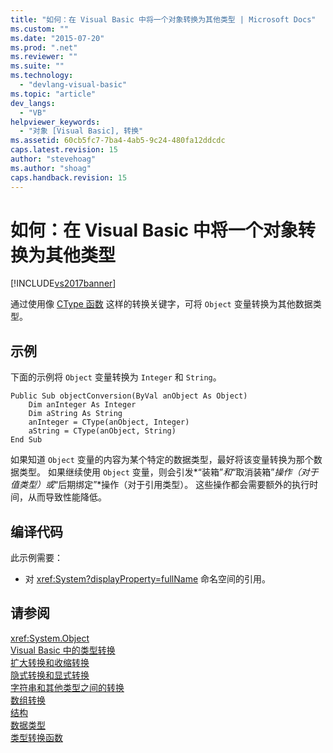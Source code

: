 ```yaml
---
title: "如何：在 Visual Basic 中将一个对象转换为其他类型 | Microsoft Docs"
ms.custom: ""
ms.date: "2015-07-20"
ms.prod: ".net"
ms.reviewer: ""
ms.suite: ""
ms.technology: 
  - "devlang-visual-basic"
ms.topic: "article"
dev_langs: 
  - "VB"
helpviewer_keywords: 
  - "对象 [Visual Basic], 转换"
ms.assetid: 60cb5fc7-7ba4-4ab5-9c24-480fa12ddcdc
caps.latest.revision: 15
author: "stevehoag"
ms.author: "shoag"
caps.handback.revision: 15
---
```

# 如何：在 Visual Basic 中将一个对象转换为其他类型
[!INCLUDE[vs2017banner](../../../../visual-basic/includes/vs2017banner.md)]

通过使用像 [CType 函数](../../../../visual-basic/language-reference/functions/ctype-function.md) 这样的转换关键字，可将 `Object` 变量转换为其他数据类型。  
  
## 示例  
 下面的示例将 `Object` 变量转换为 `Integer` 和 `String`。  
  
```  
Public Sub objectConversion(ByVal anObject As Object)  
    Dim anInteger As Integer  
    Dim aString As String  
    anInteger = CType(anObject, Integer)  
    aString = CType(anObject, String)  
End Sub  
```  
  
 如果知道 `Object` 变量的内容为某个特定的数据类型，最好将该变量转换为那个数据类型。  如果继续使用 `Object` 变量，则会引发*“装箱”*和*“取消装箱”*操作（对于值类型）或*“后期绑定”*操作（对于引用类型）。  这些操作都会需要额外的执行时间，从而导致性能降低。  
  
## 编译代码  
 此示例需要：  
  
-   对 <xref:System?displayProperty=fullName> 命名空间的引用。  
  
## 请参阅  
 <xref:System.Object>   
 [Visual Basic 中的类型转换](../../../../visual-basic/programming-guide/language-features/data-types/type-conversions.md)   
 [扩大转换和收缩转换](../../../../visual-basic/programming-guide/language-features/data-types/widening-and-narrowing-conversions.md)   
 [隐式转换和显式转换](../../../../visual-basic/programming-guide/language-features/data-types/implicit-and-explicit-conversions.md)   
 [字符串和其他类型之间的转换](../../../../visual-basic/programming-guide/language-features/data-types/conversions-between-strings-and-other-types.md)   
 [数组转换](../../../../visual-basic/programming-guide/language-features/data-types/array-conversions.md)   
 [结构](../../../../visual-basic/programming-guide/language-features/data-types/structures.md)   
 [数据类型](../../../../visual-basic/language-reference/data-types/data-type-summary.md)   
 [类型转换函数](../../../../visual-basic/language-reference/functions/type-conversion-functions.md)